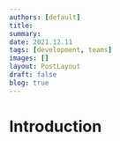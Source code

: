 ```yaml
---
authors: [default]
title:
summary:
date: 2021.12.11
tags: [development, teams]
images: []
layout: PostLayout
draft: false
blog: true
---
```


# Introduction

